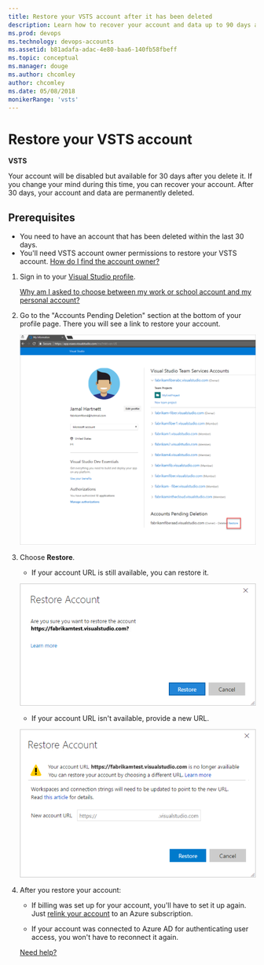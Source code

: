 ```yaml
---
title: Restore your VSTS account after it has been deleted
description: Learn how to recover your account and data up to 90 days after it has been deleted, performed with account owner permissions
ms.prod: devops
ms.technology: devops-accounts
ms.assetid: b81adafa-adac-4e80-baa6-140fb58fbeff
ms.topic: conceptual
ms.manager: douge
ms.author: chcomley
author: chcomley
ms.date: 05/08/2018
monikerRange: 'vsts'
---
```

# Restore your VSTS account

**VSTS**

Your account will be disabled but available for 30 days after you delete it.
If you change your mind during this time, you can recover your account.
After 30 days, your account and data are permanently deleted.

## Prerequisites

* You need to have an account that has been deleted within the last 30 days.
* You'll need VSTS account owner permissions to restore your VSTS account. [How do I find the account owner?](faq-delete-restore-vsts-account.md#find-owner)

1.	Sign in to your [Visual Studio profile](https://app.vsaex.visualstudio.com/profile/view).

	[Why am I asked to choose between my work or school account and my personal account?](faq-delete-restore-vsts-account.md#ChooseOrgAcctMSAcct)

2.  Go to the "Accounts Pending Deletion" section at the bottom of your profile page. There you will see a link to restore your account.

    ![Restore your deleted account](_img/delete-account/restore-account.png)

3. Choose **Restore**.

	*	If your account URL is still available, you can restore it.

    ![Confirm restoring your account](_img/delete-account/restore-confirm.png)

	*	If your account URL isn't available, provide a new URL.

      ![Rename your deleted account](_img/delete-account/rename-deleted-account.png)

4.  After you restore your account:

    *	If billing was set up for your account, you'll have to set it up again. Just [relink your account](../../billing/set-up-billing-for-your-account-vs.md) to an Azure subscription.

    *   If your account was connected to Azure AD for authenticating user access, you won't have to reconnect it again.

    [Need help?](faq-delete-restore-vsts-account.md#get-support)


